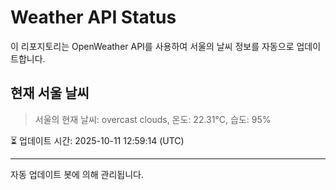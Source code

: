 
# Weather API Status

이 리포지토리는 OpenWeather API를 사용하여 서울의 날씨 정보를 자동으로 업데이트합니다.

## 현재 서울 날씨
> 서울의 현재 날씨: overcast clouds, 온도: 22.31°C, 습도: 95%

⏳ 업데이트 시간: 2025-10-11 12:59:14 (UTC)

---
자동 업데이트 봇에 의해 관리됩니다.
